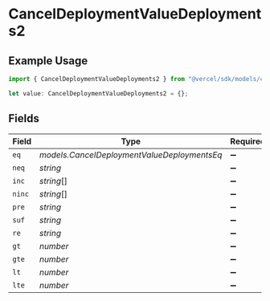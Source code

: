 # CancelDeploymentValueDeployments2

## Example Usage

```typescript
import { CancelDeploymentValueDeployments2 } from "@vercel/sdk/models/canceldeploymentop.js";

let value: CancelDeploymentValueDeployments2 = {};
```

## Fields

| Field                                       | Type                                        | Required                                    | Description                                 |
| ------------------------------------------- | ------------------------------------------- | ------------------------------------------- | ------------------------------------------- |
| `eq`                                        | *models.CancelDeploymentValueDeploymentsEq* | :heavy_minus_sign:                          | N/A                                         |
| `neq`                                       | *string*                                    | :heavy_minus_sign:                          | N/A                                         |
| `inc`                                       | *string*[]                                  | :heavy_minus_sign:                          | N/A                                         |
| `ninc`                                      | *string*[]                                  | :heavy_minus_sign:                          | N/A                                         |
| `pre`                                       | *string*                                    | :heavy_minus_sign:                          | N/A                                         |
| `suf`                                       | *string*                                    | :heavy_minus_sign:                          | N/A                                         |
| `re`                                        | *string*                                    | :heavy_minus_sign:                          | N/A                                         |
| `gt`                                        | *number*                                    | :heavy_minus_sign:                          | N/A                                         |
| `gte`                                       | *number*                                    | :heavy_minus_sign:                          | N/A                                         |
| `lt`                                        | *number*                                    | :heavy_minus_sign:                          | N/A                                         |
| `lte`                                       | *number*                                    | :heavy_minus_sign:                          | N/A                                         |